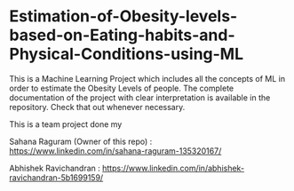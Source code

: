 # Estimation-of-Obesity-levels-based-on-Eating-habits-and-Physical-Conditions-using-ML
This is a Machine Learning Project which includes all the concepts of ML in order to estimate the Obesity Levels of people. The complete documentation of the project with clear interpretation is available in the repository. Check that out whenever necessary.

This is a team project done my 

Sahana Raguram (Owner of this repo) : https://www.linkedin.com/in/sahana-raguram-135320167/ 

Abhishek Ravichandran :  https://www.linkedin.com/in/abhishek-ravichandran-5b1699159/
